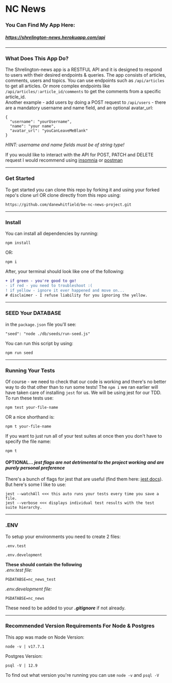 # **NC News**

### You Can Find My App Here: 
##### https://shrelington-news.herokuapp.com/api
----
### What Does This App Do?
The Shrelington-news app is a RESTFUL API and it is designed to respond to users with their desired endpoints & queries. The app consists of articles, comments, users and topics. You can use endpoints such as ```/api/articles``` to get all articles. Or more complex endpoints like ```/api/articles/:article_id/comments``` to get the comments from a specific article_id.
<br>
Another example - add users by doing a POST request to `/api/users` - there are a mandatory username and name field, and an optional avatar_url:
```
{
  "username": "yourUsername",
  "name": "your name",
  "avatar_url": "youCanLeaveMeBlank"
}
```
_HINT: username and name fields must be of string type!_

If you would like to interact with the API for POST, PATCH and DELETE request I would recommend using [insomnia](https://insomnia.rest/download) or [postman](https://www.postman.com/downloads/)

----

### Get Started
To get started you can clone this repo by forking it and using your forked repo's clone url OR clone directly from this repo using:
```
https://github.com/danewhitfield/be-nc-news-project.git
```
----
### **Install**
You can install all dependencies by running:
```
npm install
```
OR:

```
npm i
```
After, your terminal should look like one of the following:
```diff
+ if green - you're good to go!
- if red - you need to troubleshoot :(
! if yellow - ignore it ever happened and move on...
# disclaimer - I refuse liability for you ignoring the yellow.
```
----
### SEED Your DATABASE
in the ```package.json``` file you'll see:
```
"seed": "node ./db/seeds/run-seed.js"
```
You can run this script by using:
```
npm run seed
```
----
### Running Your Tests
Of course - we need to check that our code is working and there's no better way to do that other than to run some tests! The ```npm i``` we ran earlier will have taken care of installing ```jest``` for us. We will be using jest for our TDD. To run these tests use:
```
npm test your-file-name
```
OR a nice shorthand is:
```
npm t your-file-name
```
If you want to just run all of your test suites at once then you don't have to specify the file name:
```
npm t
```
#### OPTIONAL...  _jest flags are not detrimental to the project working and are purely personal preference_
There's a bunch of flags for jest that are useful (find them here: [jest docs](https://jestjs.io/docs/getting-started)). But here's some I like to use:
```
jest --watchAll <<< this auto runs your tests every time you save a file.
jest --verbose <<< displays individual test results with the test suite hierarchy.
```
----
### **.ENV**

To setup your environments you need to create 2 files:

```
.env.test
```

```
.env.development
```
**These should contain the following**
<br>
_.env.test file:_
```
PGDATABSE=nc_news_test
```
_.env.development file:_
```
PGDATABSE=nc_news
```

These need to be added to your **_.gitignore_** if not already.

----
### Recommended Version Requirements For Node & Postgres
This app was made on Node Version:
```
node -v | v17.7.1
```
Postgres Version:
```
psql -V | 12.9
```
To find out what version you're running you can use ```node -v``` and ```psql -V```
